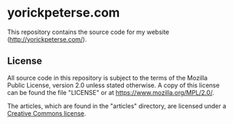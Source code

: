# yorickpeterse.com

This repository contains the source code for my website
(<http://yorickpeterse.com/>).

## License

All source code in this repository is subject to the terms of the Mozilla Public
License, version 2.0 unless stated otherwise. A copy of this license can be
found the file "LICENSE" or at <https://www.mozilla.org/MPL/2.0/>.

The articles, which are found in the "articles" directory, are licensed under a
[Creative Commons license][cc license].

[cc license]: http://creativecommons.org/licenses/by-nc-sa/3.0/
